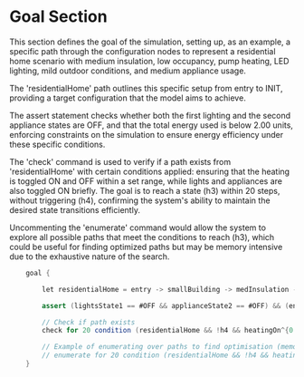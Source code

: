  # Goal Section


This section defines the goal of the simulation, setting up, as an example, a specific path through the configuration nodes to represent a residential home scenario with medium insulation, low occupancy, pump heating, LED lighting, mild outdoor conditions, and medium appliance usage.
   
The 'residentialHome' path outlines this specific setup from entry to INIT, providing a target configuration that the model aims to achieve.

The assert statement checks whether both the first lighting and the second appliance states are OFF, and that the total energy used is below 2.00 units, enforcing constraints on the simulation to ensure energy efficiency under these specific conditions.

The 'check' command is used to verify if a path exists from 'residentialHome' with certain conditions applied: ensuring that the heating is toggled ON and OFF within a set range, while lights and appliances are also toggled ON briefly. The goal is to reach a state (h3) within 20 steps, without triggering (h4), confirming the system's ability to maintain the desired state transitions efficiently.

Uncommenting the 'enumerate' command would allow the system to explore all possible paths that meet the conditions to reach (h3), which could be useful for finding optimized paths but may be memory intensive due to the exhaustive nature of the search.

```java
    goal {

        let residentialHome = entry -> smallBuilding -> medInsulation -> lowOccupancy -> pumpHeating -> LED -> mild -> medUsage -> INIT;

        assert (lightsState1 == #OFF && applianceState2 == #OFF) && (energyUsed < 2.00);

        // Check if path exists
        check for 20 condition (residentialHome && !h4 && heatingOn^{0:2} && heatingOff^{0:2} && lightsOn1^{0:1} && applianceOn1^{0:1}) reach (h3) 

        // Example of enumerating over paths to find optimisation (memory instenive):
        // enumerate for 20 condition (residentialHome && !h4 && heatingOn^{0:2} && heatingOff^{0:2} && lightsOn1^{0:1} && applianceOn1^{0:1}) reach (h3)
    }
```